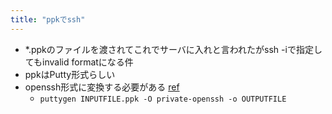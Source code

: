 ```yaml
---
title: "ppkでssh"
---
```


- *.ppkのファイルを渡されてこれでサーバに入れと言われたがssh -iで指定してもinvalid formatになる件
- ppkはPutty形式らしい
- openssh形式に変換する必要がある [ref](https://superuser.com/questions/232362/how-to-convert-ppk-key-to-openssh-key-under-linux)
    - `puttygen INPUTFILE.ppk -O private-openssh -o OUTPUTFILE`